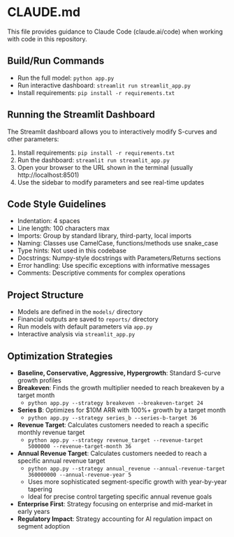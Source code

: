 # CLAUDE.md

This file provides guidance to Claude Code (claude.ai/code) when working with code in this repository.

## Build/Run Commands
- Run the full model: `python app.py`
- Run interactive dashboard: `streamlit run streamlit_app.py`
- Install requirements: `pip install -r requirements.txt`

## Running the Streamlit Dashboard
The Streamlit dashboard allows you to interactively modify S-curves and other parameters:

1. Install requirements: `pip install -r requirements.txt`
2. Run the dashboard: `streamlit run streamlit_app.py`
3. Open your browser to the URL shown in the terminal (usually http://localhost:8501)
4. Use the sidebar to modify parameters and see real-time updates

## Code Style Guidelines
- Indentation: 4 spaces
- Line length: 100 characters max
- Imports: Group by standard library, third-party, local imports
- Naming: Classes use CamelCase, functions/methods use snake_case
- Type hints: Not used in this codebase
- Docstrings: Numpy-style docstrings with Parameters/Returns sections
- Error handling: Use specific exceptions with informative messages
- Comments: Descriptive comments for complex operations

## Project Structure
- Models are defined in the `models/` directory
- Financial outputs are saved to `reports/` directory
- Run models with default parameters via `app.py`
- Interactive analysis via `streamlit_app.py`

## Optimization Strategies
- **Baseline, Conservative, Aggressive, Hypergrowth**: Standard S-curve growth profiles
- **Breakeven**: Finds the growth multiplier needed to reach breakeven by a target month
  - `python app.py --strategy breakeven --breakeven-target 24`
- **Series B**: Optimizes for $10M ARR with 100%+ growth by a target month
  - `python app.py --strategy series_b --series-b-target 36`
- **Revenue Target**: Calculates customers needed to reach a specific monthly revenue target
  - `python app.py --strategy revenue_target --revenue-target 5000000 --revenue-target-month 36`
- **Annual Revenue Target**: Calculates customers needed to reach a specific annual revenue target
  - `python app.py --strategy annual_revenue --annual-revenue-target 360000000 --annual-revenue-year 5`
  - Uses more sophisticated segment-specific growth with year-by-year tapering
  - Ideal for precise control targeting specific annual revenue goals
- **Enterprise First**: Strategy focusing on enterprise and mid-market in early years
- **Regulatory Impact**: Strategy accounting for AI regulation impact on segment adoption